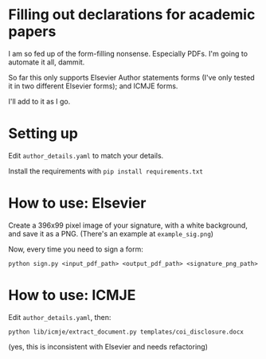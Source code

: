 # Filling out declarations for academic papers

I am so fed up of the form-filling nonsense. Especially PDFs. I'm going to automate it all, dammit.

So far this only supports Elsevier Author statements forms (I've only tested it in two different Elsevier forms); and ICMJE forms.

I'll add to it as I go.

# Setting up

Edit `author_details.yaml` to match your details.

Install the requirements with `pip install requirements.txt`



# How to use: Elsevier

Create a 396x99 pixel image of your signature, with a white background, and save it as a PNG. (There's an example at `example_sig.png`)

Now, every time you need to sign a form:

    python sign.py <input_pdf_path> <output_pdf_path> <signature_png_path>

# How to use: ICMJE

Edit `author_details.yaml`, then:

    python lib/icmje/extract_document.py templates/coi_disclosure.docx

(yes, this is inconsistent with Elsevier and needs refactoring)


